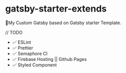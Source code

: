 # gatsby-starter-extends

🚀My Custom Gatsby based on Gatsby starter Template.

// TODO
* ✅ ESLint
* ✅ Prettier
* ✅ Semaphore CI
* ✅ Firebase Hosting || Github Pages
* ✅ Styled Component
